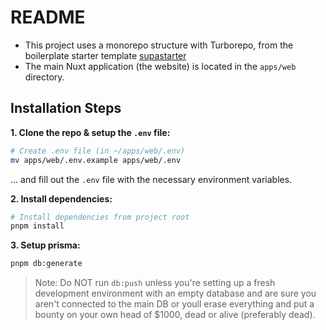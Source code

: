 # README


- This project uses a monorepo structure with Turborepo, from the boilerplate starter template [supastarter](https://supastarter.dev/docs/nuxt)
- The main Nuxt application (the website) is located in the `apps/web` directory.


## Installation Steps

**1. Clone the repo & setup the `.env` file:**
```bash
# Create .env file (in ~/apps/web/.env)
mv apps/web/.env.example apps/web/.env
```
...
and fill out the `.env` file with the necessary environment variables.


**2. Install dependencies:**

```bash
# Install dependencies from project root
pnpm install
```

**3. Setup prisma:**
```bash
pnpm db:generate
```
> Note: Do NOT run `db:push` unless you're setting up a fresh development environment with an empty database and are sure you aren't connected to the main DB or youll erase everything and put a bounty on your own head of $1000, dead or alive (preferably dead).
